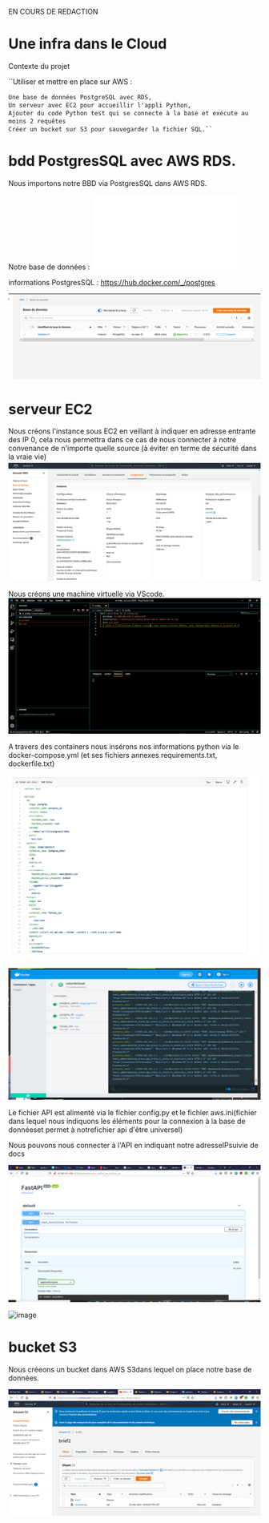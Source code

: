 EN COURS DE REDACTION

# Une infra dans le Cloud

Contexte du projet

``Utiliser et mettre en place sur AWS :

    Une base de données PostgreSQL avec RDS,
    Un serveur avec EC2 pour accueillir l'appli Python,
    Ajouter du code Python test qui se connecte à la base et exécute au moins 2 requêtes 
    Créer un bucket sur S3 pour sauvegarder la fichier SQL.``


# bdd PostgresSQL avec AWS RDS.

Nous importons notre BBD via PostgresSQL dans AWS RDS.

Notre base de données : ![source](Clubdata.sql) 

informations PostgresSQL : https://hub.docker.com/_/postgres

![image](RDS.PNG)



# serveur EC2


Nous créons l'instance sous EC2 en veillant à indiquer en adresse entrante des IP 0, cela nous permettra dans ce cas de nous connecter à notre convenance de n'importe quelle source (à éviter en terme de sécurité dans la vraie vie)
![image](Capture.PNG)

Nous créons une machine virtuelle via VScode.
![image](machinevirtuelle.png)


A travers des containers nous insérons nos informations python via le docker-compose.yml (et ses fichiers annexes requirements.txt, dockerfile.txt)

![image](dockercompose.png)


![image](CAPTUREDOCKER.PNG)

Le fichier API est alimenté via le fichier config.py et le fichier aws.ini(fichier dans lequel nous indiquons les éléments pour la connexion à la base de donnéeset permet à notrefichier api d'être universel)


Nous pouvons nous connecter à l'API en indiquant notre adresseIPsuivie de docs

![image](APIgetfacilities.png)

![image](fastapicapture.png)



# bucket S3
Nous créeons un bucket dans AWS S3dans lequel on place notre base de données.

![image](S3STOCKAGEBDD.PNG)

